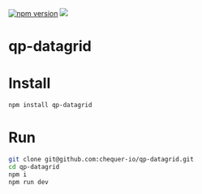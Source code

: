 [![npm version](https://badge.fury.io/js/qp-datagrid.svg)](https://badge.fury.io/js/qp-datagrid)
[![](https://img.shields.io/npm/dm/qp-datagrid.svg)](https://www.npmjs.com/package/qp-datagrid)

# qp-datagrid

# Install

```bash
npm install qp-datagrid
```

# Run

```bash
git clone git@github.com:chequer-io/qp-datagrid.git
cd qp-datagrid
npm i
npm run dev
```